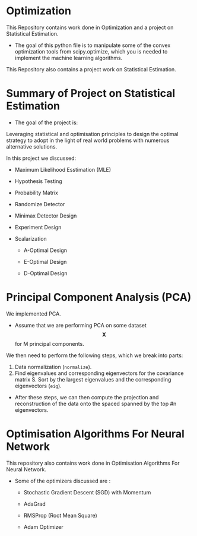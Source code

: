 # Optimization

This Repository contains work done in Optimization and a project on Statistical Estimation.

* The goal of this python file is to manipulate some of the convex optimization tools from scipy.optimize, which you is needed to implement the machine learning algorithms. 


This Repository also contains a project work on Statistical Estimation.

# Summary of Project on  Statistical Estimation

* The goal of the project is:

 Leveraging statistical and optimisation principles to design the
optimal strategy to adopt in the light of real world problems with numerous alternative solutions.

In this project we discussed:
* Maximum Likelihood Esstimation (MLE)

* Hypothesis Testing 

*  Probability Matrix

* Randomize Detector 

* Minimax Detector Design 

* Experiment Design

* Scalarization 
   
   * A-Optimal Design
   
   * E-Optimal Design
   
   * D-Optimal Design
  


# Principal Component Analysis (PCA)

We  implemented  PCA. 

* Assume that we are performing PCA on some dataset $$\boldsymbol X$$ for M principal components. 

We then need to perform the following steps, which we break into parts:

   1. Data normalization (`normalize`).
   2. Find eigenvalues and corresponding eigenvectors for the covariance matrix S.
   Sort by the largest eigenvalues and the corresponding eigenvectors (`eig`).

* After these steps, we can then compute the projection and reconstruction of the data onto the spaced spanned by the top #n  eigenvectors.


# Optimisation Algorithms For Neural Network

This repository also contains work done in Optimisation Algorithms For Neural Network.

* Some of the optimizers discussed are :

    * Stochastic Gradient Descent (SGD) with Momentum
    
    * AdaGrad
    
    * RMSProp (Root Mean Square)
    
    * Adam Optimizer
    





